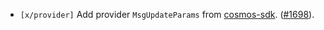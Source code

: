- `[x/provider]` Add provider `MsgUpdateParams` from [cosmos-sdk](https://github.com/cosmos/cosmos-sdk).
([\#1698](https://github.com/cosmos/interchain-security/pull/1698)).